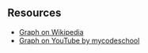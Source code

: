 ## Resources
- [Graph on Wikipedia](https://en.wikipedia.org/wiki/Graph_(abstract_data_type))
- [Graph on YouTube by mycodeschool](https://www.youtube.com/watch?v=gXgEDyodOJU)